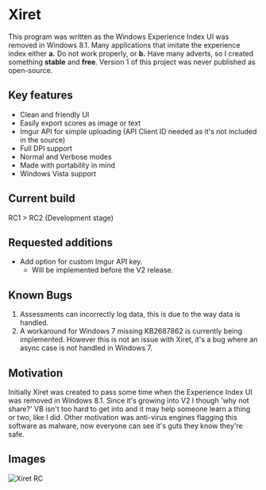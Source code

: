 # Xiret
This program was written as the Windows Experience Index UI was removed in Windows 8.1. Many applications that imitate the experience index either **a.** Do not work properly, or **b.** Have many adverts, so I created something **stable** and **free**. Version 1 of this project was never published as open-source.

## Key features
 - Clean and friendly UI
 - Easily export scores as image or text
 - Imgur API for simple uploading (API Client ID needed as it's not included in the source)
 - Full DPI support
 - Normal and Verbose modes
 - Made with portability in mind
 - Windows Vista support

## Current build
RC1 > RC2 (Development stage)

## Requested additions  
 - Add option for custom Imgur API key.
   - Will be implemented before the V2 release.

## Known Bugs
1. Assessments can incorrectly log data, this is due to the way data is handled.  
2. A workaround for Windows 7 missing KB2687862 is currently being implemented. However this is not an issue with Xiret, it's a bug where an async case is not handled in Windows 7.
 
## Motivation
Initially Xiret was created to pass some time when the Experience Index UI was removed in Windows 8.1. Since it's growing into V2 I
though 'why not share?' VB isn't too hard to get into and it may help someone learn a thing or two, like I did. Other motivation was anti-virus engines flagging this software as malware, now everyone can see it's guts they know they're safe.

## Images

![Xiret RC](https://bitmight.uk/software/xiret/resources/images/xiretrc1.png)


